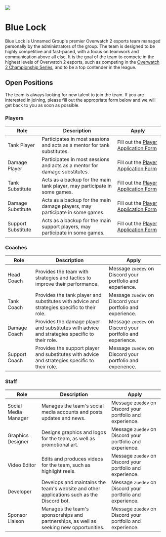 <img class="titleIcon" src="/codename_blue_lock_team_logo_draft.png" />

# Blue Lock

Blue Lock is Unnamed Group's premier Overwatch 2 esports team managed personally by the administrators of the group. The team is designed to be highly competitive and fast-paced, with a focus on teamwork and communication above all else. It is the goal of the team to compete in the highest levels of Overwatch 2 esports, such as competing in the [Overwatch 2 Championship Series](https://overwatch.blizzard.com/en-us/news/24033788/), and to be a top contender in the league.

## Open Positions

The team is always looking for new talent to join the team. If you are interested in joining, please fill out the appropriate form below and we will get back to you as soon as possible.

### Players

| Role               | Description                                                                   | Apply                                                                       |
| ------------------ | ----------------------------------------------------------------------------- | --------------------------------------------------------------------------- |
| Tank Player        | Participates in most sessions and acts as a mentor for tank substitutes.      | Fill out the [Player Application Form](https://forms.gle/R9bZUuPUMyRw91Bb9) |
| Damage Player      | Participates in most sessions and acts as a mentor for damage substitutes.    | Fill out the [Player Application Form](https://forms.gle/R9bZUuPUMyRw91Bb9) |
| Tank Substitute    | Acts as a backup for the main tank player, may participate in some games.     | Fill out the [Player Application Form](https://forms.gle/R9bZUuPUMyRw91Bb9) |
| Damage Substitute  | Acts as a backup for the main damage players, may participate in some games.  | Fill out the [Player Application Form](https://forms.gle/R9bZUuPUMyRw91Bb9) |
| Support Substitute | Acts as a backup for the main support players, may participate in some games. | Fill out the [Player Application Form](https://forms.gle/R9bZUuPUMyRw91Bb9) |

### Coaches

| Role          | Description                                                                                    | Apply                                                      |
| ------------- | ---------------------------------------------------------------------------------------------- | ---------------------------------------------------------- |
| Head Coach    | Provides the team with strategies and tactics to improve their performance.                    | Message `zuedev` on Discord your portfolio and experience. |
| Tank Coach    | Provides the tank player and substitutes with advice and strategies specific to their role.    | Message `zuedev` on Discord your portfolio and experience. |
| Damage Coach  | Provides the damage player and substitutes with advice and strategies specific to their role.  | Message `zuedev` on Discord your portfolio and experience. |
| Support Coach | Provides the support player and substitutes with advice and strategies specific to their role. | Message `zuedev` on Discord your portfolio and experience. |

### Staff

| Role                 | Description                                                                               | Apply                                                      |
| -------------------- | ----------------------------------------------------------------------------------------- | ---------------------------------------------------------- |
| Social Media Manager | Manages the team's social media accounts and posts updates and news.                      | Message `zuedev` on Discord your portfolio and experience. |
| Graphics Designer    | Designs graphics and logos for the team, as well as promotional art.                      | Message `zuedev` on Discord your portfolio and experience. |
| Video Editor         | Edits and produces videos for the team, such as highlight reels.                          | Message `zuedev` on Discord your portfolio and experience. |
| Developer            | Develops and maintains the team's website and other applications such as the Discord bot. | Message `zuedev` on Discord your portfolio and experience. |
| Sponsor Liaison      | Manages the team's sponsorships and partnerships, as well as seeking new opportunities.   | Message `zuedev` on Discord your portfolio and experience. |
